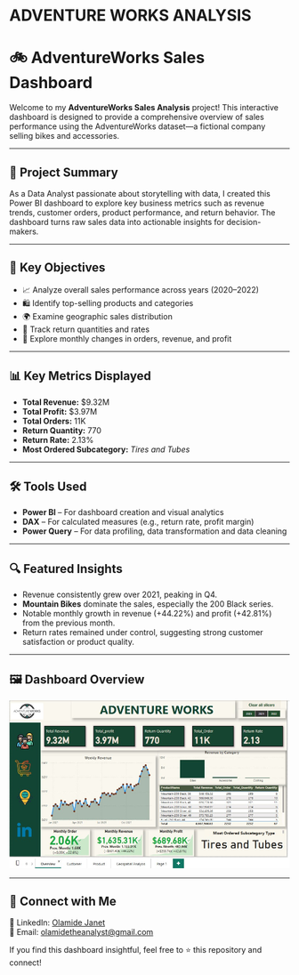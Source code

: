 # ADVENTURE WORKS ANALYSIS
# 🚲 AdventureWorks Sales Dashboard

Welcome to my **AdventureWorks Sales Analysis** project! This interactive dashboard is designed to provide a comprehensive overview of sales performance using the AdventureWorks dataset—a fictional company selling bikes and accessories.

---

## 📌 Project Summary

As a Data Analyst passionate about storytelling with data, I created this Power BI dashboard to explore key business metrics such as revenue trends, customer orders, product performance, and return behavior. The dashboard turns raw sales data into actionable insights for decision-makers.

---

## 🎯 Key Objectives

- 📈 Analyze overall sales performance across years (2020–2022)
- 🛍️ Identify top-selling products and categories
- 🌍 Examine geographic sales distribution
- 🧾 Track return quantities and rates
- 🧩 Explore monthly changes in orders, revenue, and profit

---

## 📊 Key Metrics Displayed

- **Total Revenue:** $9.32M  
- **Total Profit:** $3.97M  
- **Total Orders:** 11K  
- **Return Quantity:** 770  
- **Return Rate:** 2.13%  
- **Most Ordered Subcategory:** *Tires and Tubes*

---

## 🛠️ Tools Used

- **Power BI** – For dashboard creation and visual analytics  
- **DAX** – For calculated measures (e.g., return rate, profit margin)   
- **Power Query** – For data profiling, data transformation and data cleaning

---

## 🔍 Featured Insights

- Revenue consistently grew over 2021, peaking in Q4.
- **Mountain Bikes** dominate the sales, especially the 200 Black series.
- Notable monthly growth in revenue (+44.22%) and profit (+42.81%) from the previous month.
- Return rates remained under control, suggesting strong customer satisfaction or product quality.

---
## 🖼️ Dashboard Overview

![Dashboard Screenshot](dashboard.jpg)



---

## 🔗 Connect with Me

💼 LinkedIn: [Olamide Janet](https://www.linkedin.com/in/olamide-janet)  
📧 Email: [olamidetheanalyst@gmail.com](mailto:olamidetheanalyst@gmail.com)

If you find this dashboard insightful, feel free to ⭐ this repository and connect!



